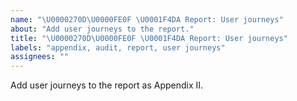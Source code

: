 ```yaml
---
name: "\U0000270D\U0000FE0F \U0001F4DA Report: User journeys"
about: "Add user journeys to the report."
title: "\U0000270D\U0000FE0F \U0001F4DA Report: User journeys"
labels: "appendix, audit, report, user journeys"
assignees: ""
---
```

Add user journeys to the report as Appendix II.
